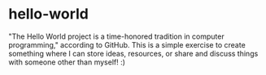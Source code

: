 # hello-world
"The Hello World project is a time-honored tradition in computer programming," according to GitHub. This is a simple exercise to create something where I can store ideas, resources, or share and discuss things with someone other than myself! :)
